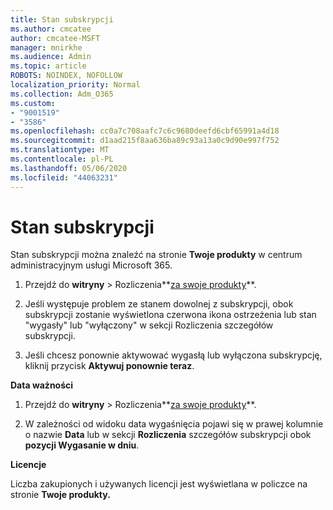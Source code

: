 ```yaml
---
title: Stan subskrypcji
ms.author: cmcatee
author: cmcatee-MSFT
manager: mnirkhe
ms.audience: Admin
ms.topic: article
ROBOTS: NOINDEX, NOFOLLOW
localization_priority: Normal
ms.collection: Adm_O365
ms.custom:
- "9001519"
- "3586"
ms.openlocfilehash: cc0a7c708aafc7c6c9680deefd6cbf65991a4d18
ms.sourcegitcommit: d1aad215f8aa636ba89c93a13a0c9d90e997f752
ms.translationtype: MT
ms.contentlocale: pl-PL
ms.lasthandoff: 05/06/2020
ms.locfileid: "44063231"
---
```

# <a name="subscription-status"></a>Stan subskrypcji

Stan subskrypcji można znaleźć na stronie **Twoje produkty** w centrum administracyjnym usługi Microsoft 365.

1. Przejdź do **witryny** > Rozliczenia**[za swoje produkty](https://go.microsoft.com/fwlink/p/?linkid=842054)**.

2. Jeśli występuje problem ze stanem dowolnej z subskrypcji, obok subskrypcji zostanie wyświetlona czerwona ikona ostrzeżenia lub stan "wygasły" lub "wyłączony" w sekcji Rozliczenia szczegółów subskrypcji.

3. Jeśli chcesz ponownie aktywować wygasłą lub wyłączona subskrypcję, kliknij przycisk **Aktywuj ponownie teraz**.

**Data ważności**

1. Przejdź do **witryny** > Rozliczenia**[za swoje produkty](https://go.microsoft.com/fwlink/p/?linkid=842054)**.

2. W zależności od widoku data wygaśnięcia pojawi się w prawej kolumnie o nazwie **Data** lub w sekcji **Rozliczenia** szczegółów subskrypcji obok **pozycji Wygasanie w dniu**.

**Licencje**

Liczba zakupionych i używanych licencji jest wyświetlana w policzce na stronie **Twoje produkty.**

